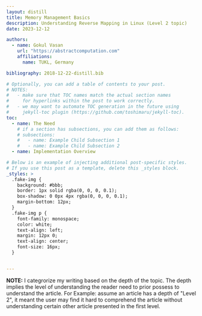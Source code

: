 ```yaml
---
layout: distill
title: Memory Management Basics
description: Understanding Reverse Mapping in Linux (Level 2 topic)
date: 2023-12-12

authors:
  - name: Gokul Vasan
    url: "https://abstractcomputation.com"
    affiliations:
      name: TUKL, Germany

bibliography: 2018-12-22-distill.bib

# Optionally, you can add a table of contents to your post.
# NOTES:
#   - make sure that TOC names match the actual section names
#     for hyperlinks within the post to work correctly.
#   - we may want to automate TOC generation in the future using
#     jekyll-toc plugin (https://github.com/toshimaru/jekyll-toc).
toc:
  - name: The Need
    # if a section has subsections, you can add them as follows:
    # subsections:
    #   - name: Example Child Subsection 1
    #   - name: Example Child Subsection 2
  - name: Implementation Overview

# Below is an example of injecting additional post-specific styles.
# If you use this post as a template, delete this _styles block.
_styles: >
  .fake-img {
    background: #bbb;
    border: 1px solid rgba(0, 0, 0, 0.1);
    box-shadow: 0 0px 4px rgba(0, 0, 0, 0.1);
    margin-bottom: 12px;
  }
  .fake-img p {
    font-family: monospace;
    color: white;
    text-align: left;
    margin: 12px 0;
    text-align: center;
    font-size: 16px;
  }


---
```


**NOTE:**
I categrorize my writing based on the depth of the topic. 
The depth implies the level of understanding the reader need to prior possess to understand the article.
For Example: assume an article has a depth of "Level 2", it meant the user may find it hard to comprehend the article without understanding certain other article presented in the first level. 